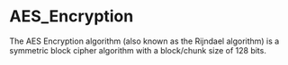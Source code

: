 # AES_Encryption
The AES Encryption algorithm (also known as the Rijndael algorithm) is a symmetric block cipher algorithm with a block/chunk size of 128 bits.
